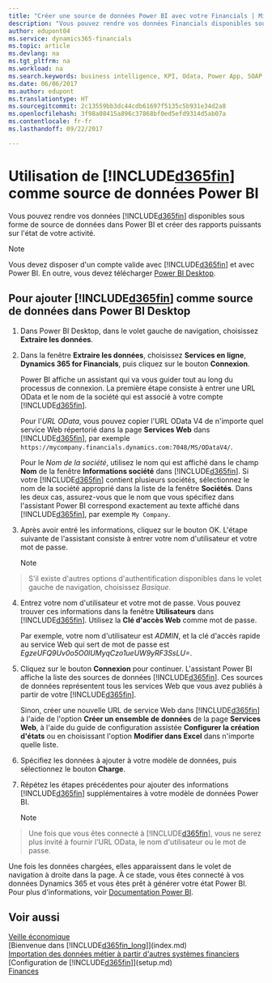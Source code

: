 ```yaml
---
title: "Créer une source de données Power BI avec votre Financials | Microsoft Docs"
description: "Vous pouvez rendre vos données Financials disponibles sous forme de source de données dans Power BI et créer des rapports puissants sur l'état de votre activité."
author: edupont04
ms.service: dynamics365-financials
ms.topic: article
ms.devlang: na
ms.tgt_pltfrm: na
ms.workload: na
ms.search.keywords: business intelligence, KPI, Odata, Power App, SOAP, analysis
ms.date: 06/06/2017
ms.author: edupont
ms.translationtype: HT
ms.sourcegitcommit: 2c13559bb3dc44cdb61697f5135c5b931e34d2a8
ms.openlocfilehash: 3f98a08415a896c37868bf0ed5efd9314d5ab07a
ms.contentlocale: fr-fr
ms.lasthandoff: 09/22/2017

---
```

# <a name="using-included365finincludesd365finmdmd-as-a-power-bi-data-source"></a>Utilisation de [!INCLUDE[d365fin](includes/d365fin_md.md)] comme source de données Power BI
Vous pouvez rendre vos données [!INCLUDE[d365fin](includes/d365fin_md.md)] disponibles sous forme de source de données dans Power BI et créer des rapports puissants sur l'état de votre activité.  

> [!NOTE]  
>   Vous devez disposer d'un compte valide avec [!INCLUDE[d365fin](includes/d365fin_md.md)] et avec Power BI. En outre, vous devez télécharger [Power BI Desktop](https://powerbi.microsoft.com/en-us/desktop/).  

## <a name="to-add-included365finincludesd365finmdmd-as-a-data-source-in-power-bi-desktop"></a>Pour ajouter [!INCLUDE[d365fin](includes/d365fin_md.md)] comme source de données dans Power BI Desktop
1. Dans Power BI Desktop, dans le volet gauche de navigation, choisissez **Extraire les données**.
2. Dans la fenêtre **Extraire les données**, choisissez **Services en ligne**, **Dynamics 365 for Financials**, puis cliquez sur le bouton **Connexion**.

   Power BI affiche un assistant qui va vous guider tout au long du processus de connexion. La première étape consiste à entrer une URL OData et le nom de la société qui est associé à votre compte [!INCLUDE[d365fin](includes/d365fin_md.md)].  

   Pour l'*URL OData*, vous pouvez copier l'URL OData V4 de n'importe quel service Web répertorié dans la page **Services Web** dans [!INCLUDE[d365fin](includes/d365fin_md.md)], par exemple `https://mycompany.financials.dynamics.com:7048/MS/ODataV4/`.  

   Pour le *Nom de la société*, utilisez le nom qui est affiché dans le champ **Nom** de la fenêtre **Informations société** dans [!INCLUDE[d365fin](includes/d365fin_md.md)]. Si votre [!INCLUDE[d365fin](includes/d365fin_md.md)] contient plusieurs sociétés, sélectionnez le nom de la société approprié dans la liste de la fenêtre **Sociétés**. Dans les deux cas, assurez-vous que le nom que vous spécifiez dans l'assistant Power BI correspond exactement au texte affiché dans [!INCLUDE[d365fin](includes/d365fin_md.md)], par exemple `My Company`.
3. Après avoir entré les informations, cliquez sur le bouton OK. L'étape suivante de l'assistant consiste à entrer votre nom d'utilisateur et votre mot de passe.

   > [!NOTE]  
>    S'il existe d'autres options d'authentification disponibles dans le volet gauche de navigation, choisissez *Basique*.
4. Entrez votre nom d'utilisateur et votre mot de passe. Vous pouvez trouver ces informations dans la fenêtre **Utilisateurs** dans [!INCLUDE[d365fin](includes/d365fin_md.md)]. Utilisez la **Clé d'accès Web** comme mot de passe.

   Par exemple, votre nom d'utilisateur est *ADMIN*, et la clé d'accès rapide au service Web qui sert de mot de passe est *EgzeUFQ9Uv0o5O0lUMyqCzo1ueUW9yRF3SsLU=*.
5. Cliquez sur le bouton **Connexion** pour continuer. L'assistant Power BI affiche la liste des sources de données [!INCLUDE[d365fin](includes/d365fin_md.md)]. Ces sources de données représentent tous les services Web que vous avez publiés à partir de votre [!INCLUDE[d365fin](includes/d365fin_md.md)].

   Sinon, créer une nouvelle URL de service Web dans [!INCLUDE[d365fin](includes/d365fin_md.md)] à l'aide de l'option **Créer un ensemble de données** de la page **Services Web**, à l'aide du guide de configuration assistée **Configurer la création d'états** ou en choisissant l'option **Modifier dans Excel** dans n'importe quelle liste.

6. Spécifiez les données à ajouter à votre modèle de données, puis sélectionnez le bouton **Charge**.
7. Répétez les étapes précédentes pour ajouter des informations [!INCLUDE[d365fin](includes/d365fin_md.md)] supplémentaires à votre modèle de données Power BI.

   > [!NOTE]  
>    Une fois que vous êtes connecté à [!INCLUDE[d365fin](includes/d365fin_md.md)], vous ne serez plus invité à fournir l'URL OData, le nom d'utilisateur ou le mot de passe.

Une fois les données chargées, elles apparaissent dans le volet de navigation à droite dans la page. À ce stade, vous êtes connecté à vos données Dynamics 365 et vous êtes prêt à générer votre état Power BI. Pour plus d'informations, voir [Documentation Power BI](https://powerbi.microsoft.com/documentation/powerbi-landing-page/).

## <a name="see-also"></a>Voir aussi
[Veille économique](bi.md)  
[Bienvenue dans [!INCLUDE[d365fin_long](includes/d365fin_long_md.md)]](index.md)  
[Importation des données métier à partir d'autres systèmes financiers](upload-data.md)  
[Configuration de [!INCLUDE[d365fin](includes/d365fin_md.md)]](setup.md)  
[Finances](finance.md)  

